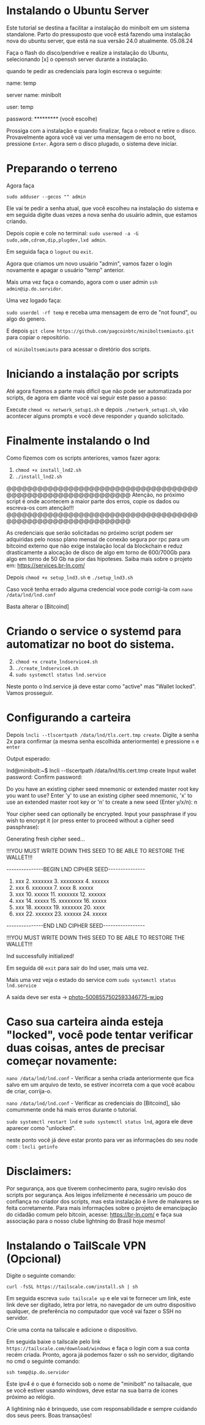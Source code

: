 # Instalando o Ubuntu Server
Este tutorial se destina a facilitar a instalação do minibolt em um sistema standalone. Parto do pressuposto que você está fazendo uma instalação nova do ubuntu server, que está na sua versão 24.0 atualmente. 05.08.24

Faça o flash do disco/pendrive e realize a instalação do Ubuntu, selecionando [x] o openssh server durante a instalação.

quando te pedir as credenciais para login escreva o seguinte:

name: temp

server name: minibolt

user: temp

password: ********* (você escolhe)

Prossiga com a instalação e quando finalizar, faça o reboot e retire o disco. Provavelmente agora você vai ver uma mensagem de erro no boot, pressione `Enter`.
Agora sem o disco plugado, o sistema deve iniciar.

# Preparando o terreno

Agora faça 

`sudo adduser --gecos "" admin`

Ele vai te pedir a senha atual, que você escolheu na instalação do sistema e em seguida digite duas vezes a nova senha do usuário admin, que estamos criando. 

Depois copie e cole no terminal:
`sudo usermod -a -G sudo,adm,cdrom,dip,plugdev,lxd admin`. 

Em seguida faça o `logout` ou `exit`.

Agora que criamos um novo usuário "admin", vamos fazer o login novamente e apagar o usuário "temp" anterior.

Mais uma vez faça o comando, agora com o user admin `ssh admin@ip.do.servidor`.

Uma vez logado faça: 

`sudo userdel -rf temp` e receba uma mensagem de erro de "not found", ou algo do genero.

E depois `git clone https://github.com/pagcoinbtc/miniboltsemiauto.git` para copiar o repositório.

`cd miniboltsemiauto` para acessar o diretório dos scripts.

# Iniciando a instalação por scripts

Até agora fizemos a parte mais dificil que não pode ser automatizada por scripts, de agora em diante você vai seguir este passo a passo:

Execute `chmod +x network_setup1.sh` e depois `./network_setup1.sh`, vão acontecer alguns prompts e você deve responder `y` quando solicitado. 

# Finalmente instalando o lnd

Como fizemos com os scripts anteriores, vamos fazer agora:

1. `chmod +x install_lnd2.sh`
2. `./install_lnd2.sh`

@@@@@@@@@@@@@@@@@@@@@@@@@@@@@@@@@@@@@@@@@@@@@@@@@@@@@@@@@@@@@
Atenção, no próximo script é onde acontecem a maior parte
dos erros, copie os dados ou escreva-os com atenção!!!
@@@@@@@@@@@@@@@@@@@@@@@@@@@@@@@@@@@@@@@@@@@@@@@@@@@@@@@@@@@@@

As credenciais que serão solicitadas no próximo script podem ser adquiridas pelo nosso plano mensal de conexão segura por rpc para um bitcoind externo que não exige instalação local da blockchain e reduz drasticamente a alocação de disco de algo em torno de 600/700Gb para algo em torno de 50 Gb na pior das hipoteses. Saiba mais sobre o projeto em: https://services.br-ln.com/

Depois `chmod +x setup_lnd3.sh` e `./setup_lnd3.sh`

Caso vocë tenha errado alguma credencial voce pode corrigi-la com `nano /data/lnd/lnd.conf`

Basta alterar o [Bitcoind]

# Criando o service o systemd para automatizar no boot do sistema.

2. `chmod +x create_lndservice4.sh`
3. `./create_lndservice4.sh`
4. `sudo systemctl status lnd.service`

Neste ponto o lnd.service já deve estar como "active" mas "Wallet locked". Vamos prosseguir.

# Configurando a carteira

Depois `lncli --tlscertpath /data/lnd/tls.cert.tmp create`.
Digite a senha 2x para confirmar (a mesma senha escolhida anteriormente) e pressione `n` e `enter`

Output esperado:

lnd@minibolt:~$ lncli --tlscertpath /data/lnd/tls.cert.tmp create
Input wallet password:
Confirm password:

Do you have an existing cipher seed mnemonic or extended master root key you want to use?
Enter 'y' to use an existing cipher seed mnemonic, 'x' to use an extended master root key
or 'n' to create a new seed (Enter y/x/n): n

Your cipher seed can optionally be encrypted.
Input your passphrase if you wish to encrypt it (or press enter to proceed without a cipher seed passphrase):

Generating fresh cipher seed...

!!!YOU MUST WRITE DOWN THIS SEED TO BE ABLE TO RESTORE THE WALLET!!!

---------------BEGIN LND CIPHER SEED---------------

 1. xxx     2. xxxxxxx   3. xxxxxxxx   4. xxxxxx
 5. xxx      6. xxxxxxx   7. xxxx       8. xxxxx
 9. xxx      10. xxxxx     11. xxxxxxx    12. xxxxxx
13. xxx      14. xxxxx    15. xxxxxxxx   16. xxxxx
17. xxx      18. xxxxxx  19. xxxxxxx    20. xxxx
21. xxx     22. xxxxxx    23. xxxxxx    24. xxxxx

---------------END LND CIPHER SEED-----------------

!!!YOU MUST WRITE DOWN THIS SEED TO BE ABLE TO RESTORE THE WALLET!!!

lnd successfully initialized!

Em seguida dê `exit` para sair do lnd user, mais uma vez.

Mais uma vez veja o estado do service com `sudo systemctl status lnd.service`

A saída deve ser esta -> [photo-5008557502593346775-w.jpg](https://postimg.cc/zbpWqHP9)

# Caso sua carteira ainda esteja "locked", você pode tentar verificar duas coisas, antes de precisar começar novamente:

`nano /data/lnd/lnd.conf` - Verificar a senha criada anteriormente que fica salvo em um arquivo de texto, se estiver incorreta com a que você acabou de criar, corrija-o.

`nano /data/lnd/lnd.conf` - Verificar as credenciais do [Bitcoind], são comummente onde há mais erros durante o tutorial.

`sudo systemctl restart lnd` e `sudo systemctl status lnd`, agora ele deve aparecer como "unlocked".

neste ponto você já deve estar pronto para ver as informações do seu node com : `lncli getinfo`

# Disclaimers:
Por segurança, aos que tiverem conhecimento para, sugiro revisão dos scripts por segurança. Aos leigos infelizmente é necessário um pouco de confiança no criador dos scripts, mas esta instalação é livre de malwares se feita corretamente. Para mais informações sobre o projeto de emancipação do cidadão comum pelo bitcoin, acesse: https://br-ln.com/ e faça sua associação para o nosso clube lightning do Brasil hoje mesmo!

# Instalando o TailScale VPN (Opcional)

Digite o seguinte comando:

`curl -fsSL https://tailscale.com/install.sh | sh`

Em seguida escreva `sudo tailscale up` e ele vai te fornecer um link, este link deve ser digitado, letra por letra, no navegador de um outro dispositivo qualquer, de preferência no computador que você vai fazer o SSH no servidor. 

Crie uma conta na tailscale e adicione o dispositivo.

Em seguida baixe o tailscale pelo link `https://tailscale.com/download/windows` e faça o login com a sua conta recém criada.
Pronto, agora já podemos fazer o ssh no servidor, digitando no cmd o seguinte comando:

`ssh temp@ip.do.servidor`

Este ipv4 é o que é fornecido sob o nome de "minibolt" no tailsacale, que se você estiver usando windows, deve estar na sua barra de icones próximo ao relógio.

A lightining não é brinquedo, use com responsabilidade e sempre cuidando dos seus peers.
Boas transações!
